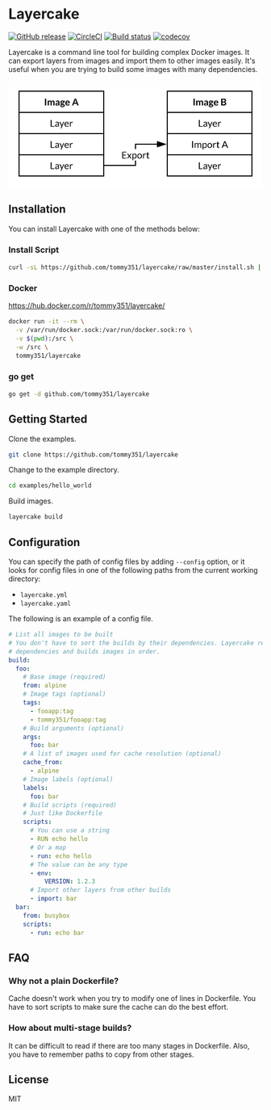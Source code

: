 # Layercake

[![GitHub release](https://img.shields.io/github/release/tommy351/layercake.svg)](https://github.com/tommy351/layercake/releases) [![CircleCI](https://circleci.com/gh/tommy351/layercake/tree/master.svg?style=svg)](https://circleci.com/gh/tommy351/layercake/tree/master) [![Build status](https://ci.appveyor.com/api/projects/status/633jdcuxr61er2yx/branch/master?svg=true)](https://ci.appveyor.com/project/tommy351/layercake/branch/master) [![codecov](https://codecov.io/gh/tommy351/layercake/branch/master/graph/badge.svg)](https://codecov.io/gh/tommy351/layercake)

Layercake is a command line tool for building complex Docker images. It can export layers from  images and import them to other images easily. It's useful when you are trying to build some images with many dependencies.

![](docs/import_layer.svg)

## Installation

You can install Layercake with one of the methods below:

### Install Script

```sh
curl -sL https://github.com/tommy351/layercake/raw/master/install.sh | sh
```

### Docker

<https://hub.docker.com/r/tommy351/layercake/>

```sh
docker run -it --rm \
  -v /var/run/docker.sock:/var/run/docker.sock:ro \
  -v $(pwd):/src \
  -w /src \
  tommy351/layercake
```

### go get

```sh
go get -d github.com/tommy351/layercake
```

## Getting Started

Clone the examples.

```sh
git clone https://github.com/tommy351/layercake
```

Change to the example directory.

```sh
cd examples/hello_world
```

Build images.

```sh
layercake build
```

## Configuration

You can specify the path of config files by adding `--config` option, or it looks for config files in one of the following paths from the current working directory:

- `layercake.yml`
- `layercake.yaml`

The following is an example of a config file.

```yaml
# List all images to be built
# You don't have to sort the builds by their dependencies. Layercake resolves
# dependencies and builds images in order.
build:
  foo:
    # Base image (required)
    from: alpine
    # Image tags (optional)
    tags:
      - fooapp:tag
      - tommy351/fooapp:tag
    # Build arguments (optional)
    args:
      foo: bar
    # A list of images used for cache resolution (optional)
    cache_from:
      - alpine
    # Image labels (optional)
    labels:
      foo: bar
    # Build scripts (required)
    # Just like Dockerfile
    scripts:
      # You can use a string
      - RUN echo hello
      # Or a map
      - run: echo hello
      # The value can be any type
      - env:
          VERSION: 1.2.3
      # Import other layers from other builds
      - import: bar
  bar:
    from: busybox
    scripts:
      - run: echo bar
```

## FAQ

### Why not a plain Dockerfile?

Cache doesn't work when you try to modify one of lines in Dockerfile. You have to sort scripts to make sure the cache can do the best effort.

### How about multi-stage builds?

It can be difficult to read if there are too many stages in Dockerfile. Also, you have to remember paths to copy from other stages.

## License

MIT
